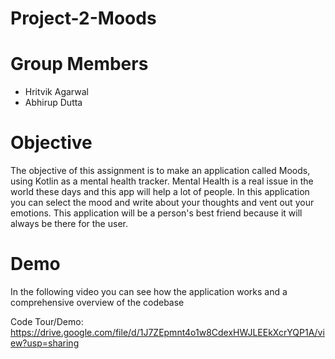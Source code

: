 # Project-2-Moods

# Group Members

* Hritvik Agarwal
* Abhirup Dutta

# Objective

The objective of this assignment is to make an application called Moods, using Kotlin as a mental health tracker. Mental Health is a real issue in the world these days and this app will help a lot of people. In this application you can select the mood and write about your thoughts and vent out your emotions. This application will be a person's best friend because it will always be there for the user.

# Demo

In the following video you can see how the application works and a comprehensive overview of the codebase

Code Tour/Demo: https://drive.google.com/file/d/1J7ZEpmnt4o1w8CdexHWJLEEkXcrYQP1A/view?usp=sharing
